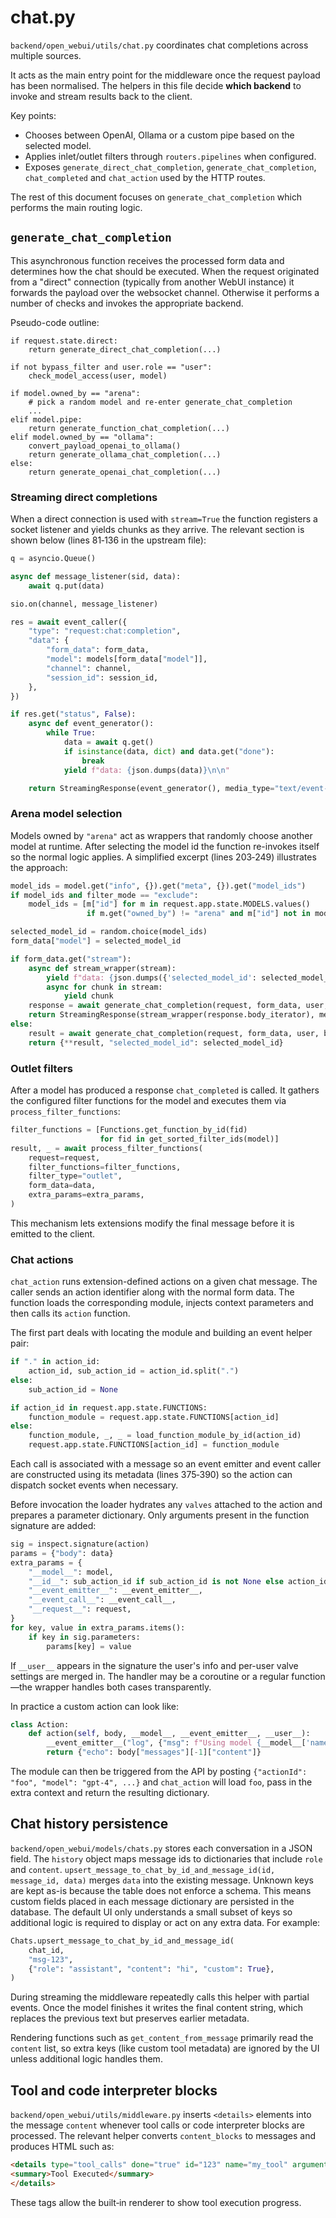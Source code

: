 # chat.py

`backend/open_webui/utils/chat.py` coordinates chat completions across multiple
sources.

It acts as the main entry point for the middleware once the request payload has
been normalised.  The helpers in this file decide **which backend** to invoke
and stream results back to the client.

Key points:
* Chooses between OpenAI, Ollama or a custom pipe based on the selected model.
* Applies inlet/outlet filters through `routers.pipelines` when configured.
* Exposes `generate_direct_chat_completion`, `generate_chat_completion`,
  `chat_completed` and `chat_action` used by the HTTP routes.

The rest of this document focuses on `generate_chat_completion` which performs
the main routing logic.

## `generate_chat_completion`

This asynchronous function receives the processed form data and determines how
the chat should be executed.  When the request originated from a "direct"
connection (typically from another WebUI instance) it forwards the payload over
the websocket channel.  Otherwise it performs a number of checks and invokes the
appropriate backend.

Pseudo-code outline:

```
if request.state.direct:
    return generate_direct_chat_completion(...)

if not bypass_filter and user.role == "user":
    check_model_access(user, model)

if model.owned_by == "arena":
    # pick a random model and re-enter generate_chat_completion
    ...
elif model.pipe:
    return generate_function_chat_completion(...)
elif model.owned_by == "ollama":
    convert_payload_openai_to_ollama()
    return generate_ollama_chat_completion(...)
else:
    return generate_openai_chat_completion(...)
```

### Streaming direct completions

When a direct connection is used with `stream=True` the function registers a
socket listener and yields chunks as they arrive.  The relevant section is shown
below (lines 81‑136 in the upstream file):

```python
q = asyncio.Queue()

async def message_listener(sid, data):
    await q.put(data)

sio.on(channel, message_listener)

res = await event_caller({
    "type": "request:chat:completion",
    "data": {
        "form_data": form_data,
        "model": models[form_data["model"]],
        "channel": channel,
        "session_id": session_id,
    },
})

if res.get("status", False):
    async def event_generator():
        while True:
            data = await q.get()
            if isinstance(data, dict) and data.get("done"):
                break
            yield f"data: {json.dumps(data)}\n\n"

    return StreamingResponse(event_generator(), media_type="text/event-stream")
```

### Arena model selection

Models owned by `"arena"` act as wrappers that randomly choose another model at
runtime.  After selecting the model id the function re-invokes itself so the
normal logic applies.  A simplified excerpt (lines 203‑249) illustrates the
approach:

```python
model_ids = model.get("info", {}).get("meta", {}).get("model_ids")
if model_ids and filter_mode == "exclude":
    model_ids = [m["id"] for m in request.app.state.MODELS.values()
                 if m.get("owned_by") != "arena" and m["id"] not in model_ids]

selected_model_id = random.choice(model_ids)
form_data["model"] = selected_model_id

if form_data.get("stream"):
    async def stream_wrapper(stream):
        yield f"data: {json.dumps({'selected_model_id': selected_model_id})}\n\n"
        async for chunk in stream:
            yield chunk
    response = await generate_chat_completion(request, form_data, user, bypass_filter=True)
    return StreamingResponse(stream_wrapper(response.body_iterator), media_type="text/event-stream")
else:
    result = await generate_chat_completion(request, form_data, user, bypass_filter=True)
    return {**result, "selected_model_id": selected_model_id}
```

### Outlet filters

After a model has produced a response `chat_completed` is called.  It gathers the
configured filter functions for the model and executes them via
`process_filter_functions`:

```python
filter_functions = [Functions.get_function_by_id(fid)
                    for fid in get_sorted_filter_ids(model)]
result, _ = await process_filter_functions(
    request=request,
    filter_functions=filter_functions,
    filter_type="outlet",
    form_data=data,
    extra_params=extra_params,
)
```

This mechanism lets extensions modify the final message before it is emitted to
the client.

### Chat actions

`chat_action` runs extension-defined actions on a given chat message. The caller
sends an action identifier along with the normal form data. The function loads
the corresponding module, injects context parameters and then calls its
`action` function.

The first part deals with locating the module and building an event helper pair:

```python
if "." in action_id:
    action_id, sub_action_id = action_id.split(".")
else:
    sub_action_id = None

if action_id in request.app.state.FUNCTIONS:
    function_module = request.app.state.FUNCTIONS[action_id]
else:
    function_module, _, _ = load_function_module_by_id(action_id)
    request.app.state.FUNCTIONS[action_id] = function_module
```

Each call is associated with a message so an event emitter and event caller are
constructed using its metadata (lines 375‑390) so the action can dispatch socket
events when necessary.

Before invocation the loader hydrates any `valves` attached to the action and
prepares a parameter dictionary. Only arguments present in the function
signature are added:

```python
sig = inspect.signature(action)
params = {"body": data}
extra_params = {
    "__model__": model,
    "__id__": sub_action_id if sub_action_id is not None else action_id,
    "__event_emitter__": __event_emitter__,
    "__event_call__": __event_call__,
    "__request__": request,
}
for key, value in extra_params.items():
    if key in sig.parameters:
        params[key] = value
```

If `__user__` appears in the signature the user's info and per-user valve
settings are merged in. The handler may be a coroutine or a regular function—the
wrapper handles both cases transparently.

In practice a custom action can look like:

```python
class Action:
    def action(self, body, __model__, __event_emitter__, __user__):
        __event_emitter__("log", {"msg": f"Using model {__model__['name']}"})
        return {"echo": body["messages"][-1]["content"]}
```

The module can then be triggered from the API by posting `{"actionId": "foo",
"model": "gpt-4", ...}` and `chat_action` will load `foo`, pass in the extra
context and return the resulting dictionary.

## Chat history persistence

`backend/open_webui/models/chats.py` stores each conversation in a JSON field. The `history` object maps message ids to dictionaries that include `role` and `content`.
`upsert_message_to_chat_by_id_and_message_id(id, message_id, data)` merges `data` into the existing message. Unknown keys are kept as-is because the table does not enforce a schema.
This means custom fields placed in each message dictionary are persisted in the
database. The default UI only understands a small subset of keys so additional
logic is required to display or act on any extra data. For example:

```python
Chats.upsert_message_to_chat_by_id_and_message_id(
    chat_id,
    "msg-123",
    {"role": "assistant", "content": "hi", "custom": True},
)
```

During streaming the middleware repeatedly calls this helper with partial events. Once the model finishes it writes the final content string, which replaces the previous text but preserves earlier metadata.

Rendering functions such as `get_content_from_message` primarily read the `content` list, so extra keys (like custom tool metadata) are ignored by the UI unless additional logic handles them.

## Tool and code interpreter blocks

`backend/open_webui/utils/middleware.py` inserts `<details>` elements into the
message `content` whenever tool calls or code interpreter blocks are processed.
The relevant helper converts `content_blocks` to messages and produces HTML such
as:

```html
<details type="tool_calls" done="true" id="123" name="my_tool" arguments="{}" result="\"ok\"">
<summary>Tool Executed</summary>
</details>
```

These tags allow the built‑in renderer to show tool execution progress.
